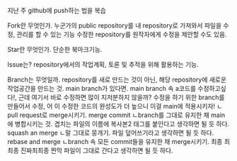 지난 주 github에 push하는 법을 복습

Fork란 무엇인가.
누군가의 public repository를 내 repository로 가져와서 파일을 수정, 관리를 할 수 있는 기능
수정한 repository를 원작자에게 수정을 제안할 수도 있음.

Star란 무엇인가.
단순한 북마크기능.

Issue는?
repository에서의 작업계획, 토론 및 추적을 위해 활용하는 기능.

Branch는 무엇일까.
repository를 새로 만드는 것이 아닌, 해당 repository에 새로운 작업공간을 만드는 것.
main branch가 있다면. main branch 속 a코드를 수정하고싶다!, 근데 여기서 바로 수정하면 많이 지저분하지 않을까?
수정을 하기 위한 branch를 만들어서 수정, 어 이 수정한 코드의 완성도가 더 높으니 이걸 main에 적용시키자!
ㄴpull request로 merge시키기.
merge commit
ㄴbranch를 그대로 유지한 채 main에 병합시키는 것. 겹치는 파일의 이름에 복사본2 태그를 붙인다고 생각하면 될 듯 하다.
squash an merge
ㄴ말 그대로 뭉개기. 파일 덮어쓰기라고 생각하면 될 듯 하다.
rebase and merge
ㄴbranch 속 모든 commit들을 유지한 채 merge시키기. 최종 최최종 진짜최최종 찐막 파일이 그대로 간다고 생각하면 될 듯 하다.  